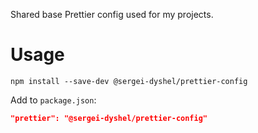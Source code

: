 Shared base Prettier config used for my projects.

# Usage

```shell
npm install --save-dev @sergei-dyshel/prettier-config
```

Add to `package.json`:
```json
"prettier": "@sergei-dyshel/prettier-config"
```

